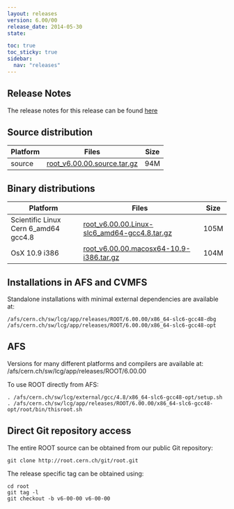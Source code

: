 ```yaml
---
layout: releases
version: 6.00/00
release_date: 2014-05-30
state:

toc: true
toc_sticky: true
sidebar:
  nav: "releases"
---
```



## Release Notes

The release notes for this release can be found [here](https://root.cern.ch/root/html600/notes/release-notes.html)

## Source distribution

| Platform       | Files | Size |
|-----------|-------|-----|
| source | [root_v6.00.00.source.tar.gz](https://root.cern.ch/download/root_v6.00.00.source.tar.gz) |  94M |


## Binary distributions

| Platform       | Files | Size |
|-----------|-------|-----|
| Scientific Linux Cern 6_amd64 gcc4.8 | [root_v6.00.00.Linux-slc6_amd64-gcc4.8.tar.gz](https://root.cern.ch/download/root_v6.00.00.Linux-slc6_amd64-gcc4.8.tar.gz) | 105M |
| OsX 10.9 i386 | [root_v6.00.00.macosx64-10.9-i386.tar.gz](https://root.cern.ch/download/root_v6.00.00.macosx64-10.9-i386.tar.gz) | 104M |



## Installations in AFS and CVMFS
Standalone installations with minimal external dependencies are available at:
~~~
/afs/cern.ch/sw/lcg/app/releases/ROOT/6.00.00/x86_64-slc6-gcc48-dbg
/afs/cern.ch/sw/lcg/app/releases/ROOT/6.00.00/x86_64-slc6-gcc48-opt
~~~

## AFS
Versions for many different platforms and compilers are available at:
/afs/cern.ch/sw/lcg/app/releases/ROOT/6.00.00

To use ROOT directly from AFS:
~~~
. /afs/cern.ch/sw/lcg/external/gcc/4.8/x86_64-slc6-gcc48-opt/setup.sh
. /afs/cern.ch/sw/lcg/app/releases/ROOT/6.00.00/x86_64-slc6-gcc48-opt/root/bin/thisroot.sh
~~~

## Direct Git repository access
The entire ROOT source can be obtained from our public Git repository:

~~~
git clone http://root.cern.ch/git/root.git
~~~
The release specific tag can be obtained using:
~~~
cd root
git tag -l
git checkout -b v6-00-00 v6-00-00
~~~
